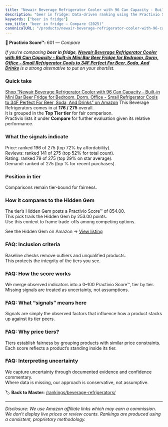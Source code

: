 ```yaml
---
title: "Newair Beverage Refrigerator Cooler with 96 Can Capacity - Built-in Mini Bar Beer Fridge for Bedroom, Dorm, Office - Small Refrigerator Cools to 34F Perfect For Beer, Soda, And Drinks"
description: "beer in fridge: Data-driven ranking using the Practivio Score™. Positioned by quality, value, demand, findability, momentum."
keywords: ["beer in fridge"]
seo_title: "beer in fridge — Compare (2025)"
canonicalURL: "/products/newair-beverage-refrigerator-cooler-with-96-can-capacity-built-in-mini-bar-beer-fridge-for-bedroom-dorm-office-small-refrigerator-cools-to-34f-perfect-for-beer-soda-and-drinks-B01M4RTNN8/"
---
```


**🛒 Practivio Score™:** 601 — _Compare_


*If you're comparing **beer in fridge**, **[Newair Beverage Refrigerator Cooler with 96 Can Capacity - Built-in Mini Bar Beer Fridge for Bedroom, Dorm, Office - Small Refrigerator Cools to 34F Perfect For Beer, Soda, And Drinks](https://www.amazon.com/dp/B01M4RTNN8?tag=practivio-20)** is a strong alternative to put on your shortlist.*
### Quick take
[Shop “Newair Beverage Refrigerator Cooler with 96 Can Capacity - Built-in Mini Bar Beer Fridge for Bedroom, Dorm, Office - Small Refrigerator Cools to 34F Perfect For Beer, Soda, And Drinks” on Amazon](https://www.amazon.com/dp/B01M4RTNN8?tag=practivio-20)
This Beverage Refrigerators comes in at **176 / 275** overall.  
It is grouped in the **Top Tier tier** for fair comparison.  
Practivio lists it under **Compare** for further evaluation given its relative performance.

### What the signals indicate
Price: ranked 196 of 275 (top 72% by affordability).  
Reviews: ranked 141 of 275 (top 52% for total count).  
Rating: ranked 79 of 275 (top 29% on star average).  
Demand: ranked  of 275 (top % for recent purchases).

### Position in tier
Comparisons remain tier-bound for fairness.

### How it compares to the Hidden Gem
The tier’s Hidden Gem posts a Practivio Score™ of 854.00.  
This pick trails the Hidden Gem by 253.00 points.  
Use this context to frame trade-offs among competing options.  

See the Hidden Gem on Amazon → [View listing](https://www.amazon.com/dp/B09F9WX11W?tag=practivio-20)

### FAQ: Inclusion criteria
Baseline checks remove outliers and unqualified products.  
This protects the integrity of the tiers you see.

### FAQ: How the score works
We merge observed indicators into a 0–100 Practivio Score™, tier by tier.  
Missing signals are treated as uncertainty, not assumptions.

### FAQ: What “signals” means here
Signals are simply the observed factors that influence how a product stacks up against its tier peers.

### FAQ: Why price tiers?
Tiers establish fairness by grouping products with similar price constraints.  
Each score reflects a product’s standing inside its tier.

### FAQ: Interpreting uncertainty
We capture uncertainty through documented evidence and confidence commentary.  
Where data is missing, our approach is conservative, not assumptive.

<!-- Missing template for Compare/CompareWithinPriceClass -->


🏷️ **Back to Master:** [/rankings/beverage-refrigerators/](/rankings/beverage-refrigerators/)

---
_Disclosure: We use Amazon affiliate links which may earn a commission. We don’t display live prices or review counts. Rankings are produced using a consistent, proprietary methodology._
